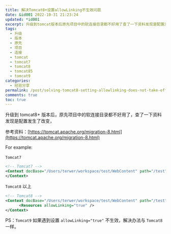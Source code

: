 ```yaml
---
title: 解决Tomcat8+设置allowLinking不生效问题
date: &id001 2022-10-31 21:23:24
updated: *id001
excerpt: 升级到tomcat版本后原先项目中的软连接目录都不好用了查了一下资料发现是配置发生了改变参考资料_https_tomcatapacheorgmigrationhtmlforexample_​tomcat​​tomcat​以上ps_tomcat​如果遇到设置allowlinking=​不生效解决办法与tomcat​一样。
tags:
  - 升级
  - 版本
  - 原先
  - 项目
  - 连接
  - tomcat
  - tomcat7
  - tomcat8
  - tomcat85
  - tomcat9
categories:
  - 经验分享
permalink: /post/solving-tomcat8-setting-allowlinking-does-not-take-effect-1ymyti.html
comments: true
toc: true
---
```

升级到 tomcat8+ 版本后，原先项目中的软连接目录都不好用了，查了一下资料发现是配置发生了改变，

参考资料：[https://tomcat.apache.org/migration-8.html](https://tomcat.apache.org/migration-8.html)

For example:

​`Tomcat7`​

```xml
<!-- Tomcat7 -->
<Context docBase="/Users/terwer/workspace/test/WebContent" path="/test" reloadable="false" allowLinking="true">
</Context>
```

​`Tomcat8`​ 以上

```xml
<!-- Tomcat8 -->
<Context docBase="/Users/terwer/workspace/test/WebContent" path="/test" reloadable="false">   
      <Resources allowLinking="true" />
</Context>
```

PS：`Tomcat9`​ 如果遇到设置 `allowLinking="true"`​ 不生效，解决办法与 `Tomcat8`​ 一样。